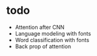 # todo

- Attention after CNN
- Language modeling with fonts
- Word classification with fonts
- Back prop of attention
